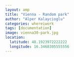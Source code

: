 ```yaml
---
layout: amp
title: "Vienna - Random park"
author: "Alper Kalaycioglu"
categories: whereiwork
tags: [documentation]
image: vienna30-park.jpg
location:
  latitude: 48.1923972222222
  longitude: 16.3468305555556
---
```

